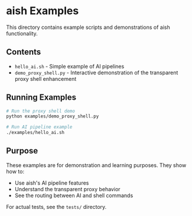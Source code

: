 # aish Examples

This directory contains example scripts and demonstrations of aish functionality.

## Contents

- `hello_ai.sh` - Simple example of AI pipelines
- `demo_proxy_shell.py` - Interactive demonstration of the transparent proxy shell enhancement

## Running Examples

```bash
# Run the proxy shell demo
python examples/demo_proxy_shell.py

# Run AI pipeline example
./examples/hello_ai.sh
```

## Purpose

These examples are for demonstration and learning purposes. They show how to:
- Use aish's AI pipeline features
- Understand the transparent proxy behavior
- See the routing between AI and shell commands

For actual tests, see the `tests/` directory.